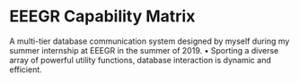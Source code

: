 # EEEGR Capability Matrix

A multi-tier database communication system designed by myself during my summer internship at EEEGR in the summer of 2019.
• Sporting a diverse array of powerful utility functions, database interaction is dynamic and efficient.
